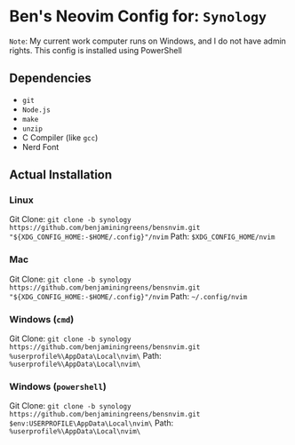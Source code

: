 # Ben's Neovim Config for: `Synology`

`Note`: My current work computer runs on Windows, and I do not have admin rights. This config is installed using PowerShell

## Dependencies

- `git`
- `Node.js`
- `make`
- `unzip`
- C Compiler (like `gcc`)
- Nerd Font

## Actual Installation

### Linux

Git Clone: `git clone -b synology https://github.com/benjaminingreens/bensnvim.git "${XDG_CONFIG_HOME:-$HOME/.config}"/nvim`
Path: `$XDG_CONFIG_HOME/nvim`

### Mac

Git Clone: `git clone -b synology https://github.com/benjaminingreens/bensnvim.git "${XDG_CONFIG_HOME:-$HOME/.config}"/nvim`
Path: `~/.config/nvim`

### Windows (`cmd`)

Git Clone: `git clone -b synology https://github.com/benjaminingreens/bensnvim.git %userprofile%\AppData\Local\nvim\`
Path: `%userprofile%\AppData\Local\nvim\`

### Windows (`powershell`)

Git Clone: `git clone -b synology https://github.com/benjaminingreens/bensnvim.git $env:USERPROFILE\AppData\Local\nvim\`
Path: `%userprofile%\AppData\Local\nvim\`
